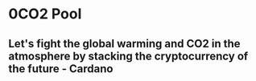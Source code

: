 # 0CO2 Pool
## Let's fight the global warming and CO2 in the atmosphere by stacking the cryptocurrency of the future - Cardano
